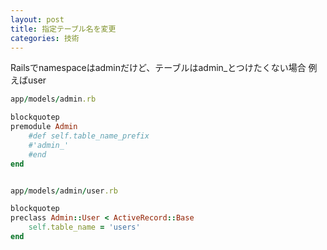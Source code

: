 ```yaml
---
layout: post
title: 指定テーブル名を変更
categories: 技術
---
```


Railsでnamespaceはadminだけど、テーブルはadmin_とつけたくない場合
例えばuser

```ruby
app/models/admin.rb

blockquotep
premodule Admin
    #def self.table_name_prefix
    #'admin_'
    #end
end


app/models/admin/user.rb

blockquotep
preclass Admin::User < ActiveRecord::Base
    self.table_name = 'users'
end
```